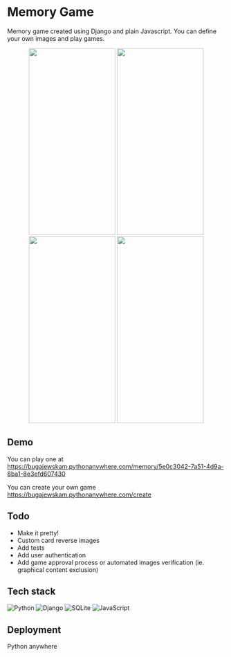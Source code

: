 # Memory Game
Memory game created using Django and plain Javascript. You can define your own images and play games.

<p align="center">
  <img width="200" height="432" src="https://user-images.githubusercontent.com/53918817/166166122-2965425c-5daf-43ef-8358-2ea2fd5d62a6.png">
  <img width="200" height="432" src="https://user-images.githubusercontent.com/53918817/166166124-51995134-4864-4f9e-9d38-5effaaebcaa5.png">
  <img width="200" height="432" src="https://user-images.githubusercontent.com/53918817/166166125-ead20560-fd8b-4cfb-9204-6467ecd6de4e.png">
  <img width="200" height="432" src="https://user-images.githubusercontent.com/53918817/166166126-f44a9b87-3dad-445a-ab31-c0c4c1307d04.png">
</p>

## Demo
You can play one at https://bugajewskam.pythonanywhere.com/memory/5e0c3042-7a51-4d9a-8ba1-8e3efd607430

You can create your own game https://bugajewskam.pythonanywhere.com/create

## Todo
* Make it pretty!
* Custom card reverse images
* Add tests
* Add user authentication
* Add game approval process or automated images verification (ie. graphical content exclusion)

## Tech stack
![Python](https://img.shields.io/badge/python-3670A0?style=for-the-badge&logo=python&logoColor=ffdd54)
![Django](https://img.shields.io/badge/django-%23092E20.svg?style=for-the-badge&logo=django&logoColor=white)
![SQLite](https://img.shields.io/badge/sqlite-%2307405e.svg?style=for-the-badge&logo=sqlite&logoColor=white)
![JavaScript](https://img.shields.io/badge/javascript-%23323330.svg?style=for-the-badge&logo=javascript&logoColor=%23F7DF1E)

## Deployment
Python anywhere
